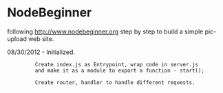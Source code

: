 NodeBeginner
============

following http://www.nodebeginner.org step by step to build a simple pic-upload web site.

08/30/2012 - 
             Initialized.

             Create index.js as Entrypoint, wrap code in server.js 
             and make it as a module to export a function - start();

             Create router, handler to handle different requests.

